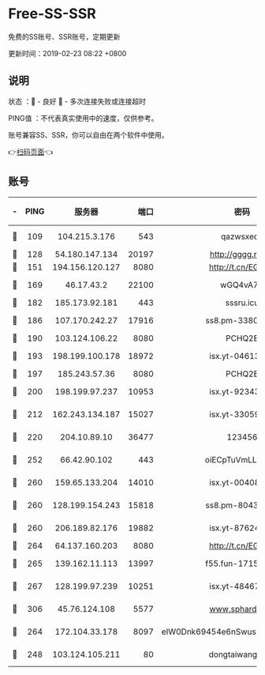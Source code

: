 # Free-SS-SSR

免费的SS账号、SSR账号，定期更新

更新时间：2019-02-23 08:22 +0800

## 说明

状态     ：🙂 - 良好 🙁 - 多次连接失败或连接超时

PING值   ：不代表真实使用中的速度，仅供参考。

账号兼容SS、SSR，你可以自由在两个软件中使用。

👉[扫码页面](https://liesauer.github.io/free-ss-ssr.github.io/)👈

## 账号

|-|PING|服务器|端口|密码|加密方式|区域|
|:----:|:----:|:-----:|-----:|:----:|:----:|:----:|
|🙂|109|104.215.3.176|543|qazwsxedc|aes-256-gcm|JP|
|🙂|128|54.180.147.134|20197|http://gggg.rocks|chacha20|KR|
|🙂|151|194.156.120.127|8080|http://t.cn/EGJIyrl|rc4-md5|RU|
|🙂|169|46.17.43.2|22100|wGQ4vA7D|aes-256-gcm|RU|
|🙂|182|185.173.92.181|443|sssru.icu|rc4-md5|RU|
|🙂|186|107.170.242.27|17916|ss8.pm-33807942|aes-256-cfb|US|
|🙂|190|103.124.106.22|8080|PCHQ2E|rc4-md5|US|
|🙂|193|198.199.100.178|18972|isx.yt-04613633|aes-256-cfb|US|
|🙂|197|185.243.57.36|8080|PCHQ2E|rc4-md5|US|
|🙂|200|198.199.97.237|10953|isx.yt-92343390|aes-256-cfb|US|
|🙂|212|162.243.134.187|15027|isx.yt-33059042|aes-256-cfb|US|
|🙂|220|204.10.89.10|36477|123456|aes-256-cfb|US|
|🙂|252|66.42.90.102|443|oiECpTuVmLLxk4Ts|aes-256-cfb|US|
|🙂|260|159.65.133.204|14010|isx.yt-00408071|aes-256-cfb|SG|
|🙂|260|128.199.154.243|15818|ss8.pm-80438797|aes-256-cfb|SG|
|🙂|260|206.189.82.176|19882|isx.yt-87624170|aes-256-cfb|SG|
|🙂|264|64.137.160.203|8080|http://t.cn/EGJIyrl|rc4-md5|CA|
|🙂|265|139.162.11.113|13997|f55.fun-17151617|aes-256-cfb|SG|
|🙂|267|128.199.97.239|10251|isx.yt-48467952|aes-256-cfb|SG|
|🙂|306|45.76.124.108|5577|www.sphard.com|aes-256-cfb|AU|
|🙂|264|172.104.33.178|8097|eIW0Dnk69454e6nSwuspv9DmS201tQ0D|aes-256-cfb|SG|
|🙁|248|103.124.105.211|80|dongtaiwang.com|aes-256-cfb|US|
